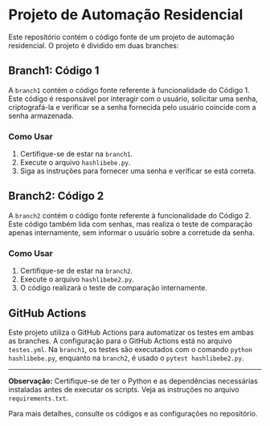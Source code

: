# Projeto de Automação Residencial

Este repositório contém o código fonte de um projeto de automação residencial. O projeto é dividido em duas branches:

## Branch1: Código 1

A `branch1` contém o código fonte referente à funcionalidade do Código 1. Este código é responsável por interagir com o usuário, solicitar uma senha, criptografá-la e verificar se a senha fornecida pelo usuário coincide com a senha armazenada.

### Como Usar

1. Certifique-se de estar na `branch1`.
2. Execute o arquivo `hashlibebe.py`.
3. Siga as instruções para fornecer uma senha e verificar se está correta.

## Branch2: Código 2

A `branch2` contém o código fonte referente à funcionalidade do Código 2. Este código também lida com senhas, mas realiza o teste de comparação apenas internamente, sem informar o usuário sobre a corretude da senha.

### Como Usar

1. Certifique-se de estar na `branch2`.
2. Execute o arquivo `hashlibebe2.py`.
3. O código realizará o teste de comparação internamente.

## GitHub Actions

Este projeto utiliza o GitHub Actions para automatizar os testes em ambas as branches. A configuração para o GitHub Actions está no arquivo `testes.yml`. Na `branch1`, os testes são executados com o comando `python hashlibebe.py`, enquanto na `branch2`, é usado o `pytest hashlibebe2.py`.

---

**Observação:** Certifique-se de ter o Python e as dependências necessárias instaladas antes de executar os scripts. Veja as instruções no arquivo `requirements.txt`.

Para mais detalhes, consulte os códigos e as configurações no repositório.


